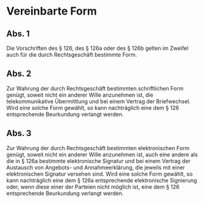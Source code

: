 # Vereinbarte Form



## Abs. 1

 Die Vorschriften des § 126, des § 126a oder des § 126b gelten im Zweifel auch für die durch Rechtsgeschäft bestimmte Form.

## Abs. 2

 Zur Wahrung der durch Rechtsgeschäft bestimmten schriftlichen Form genügt, soweit nicht ein anderer Wille anzunehmen ist, die telekommunikative Übermittlung und bei einem Vertrag der Briefwechsel. Wird eine solche Form gewählt, so kann nachträglich eine dem § 126 entsprechende Beurkundung verlangt werden.

## Abs. 3

 Zur Wahrung der durch Rechtsgeschäft bestimmten elektronischen Form genügt, soweit nicht ein anderer Wille anzunehmen ist, auch eine andere als die in § 126a bestimmte elektronische Signatur und bei einem Vertrag der Austausch von Angebots- und Annahmeerklärung, die jeweils mit einer elektronischen Signatur versehen sind. Wird eine solche Form gewählt, so kann nachträglich eine dem § 126a entsprechende elektronische Signierung oder, wenn diese einer der Parteien nicht möglich ist, eine dem § 126 entsprechende Beurkundung verlangt werden. 

